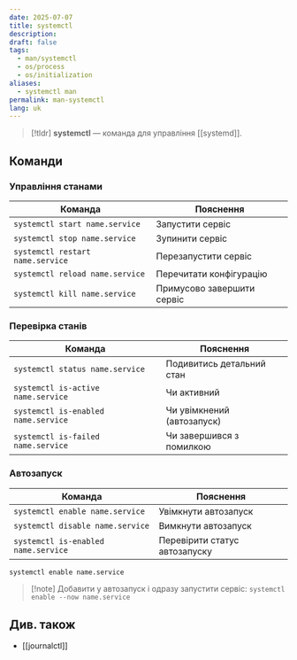 ```yaml
---
date: 2025-07-07
title: systemctl
description: 
draft: false
tags:
  - man/systemctl
  - os/process
  - os/initialization
aliases:
  - systemctl man
permalink: man-systemctl
lang: uk
---
```


> [!tldr]
> **systemctl** — команда для управління [[systemd]].

## Команди
### Управління станами

| **Команда**                      | **Пояснення**              |
| -------------------------------- | -------------------------- |
| `systemctl start name.service`   | Запустити сервіс           |
| `systemctl stop name.service`    | Зупинити сервіс            |
| `systemctl restart name.service` | Перезапустити сервіс       |
| `systemctl reload name.service`  | Перечитати конфігурацію    |
| `systemctl kill name.service`    | Примусово завершити сервіс |

### Перевірка станів


| **Команда**                         | **Пояснення**              |
| ----------------------------------- | -------------------------- |
| `systemctl status name.service`     | Подивитись детальний стан  |
| `systemctl is-active name.service`  | Чи активний                |
| `systemctl is-enabled name.service` | Чи увімкнений (автозапуск) |
| `systemctl is-failed name.service`  | Чи завершився з помилкою   |

### Автозапуск

| **Команда**                         | **Пояснення**                 |
| ----------------------------------- | ----------------------------- |
| `systemctl enable name.service`     | Увімкнути автозапуск          |
| `systemctl disable name.service`    | Вимкнути автозапуск           |
| `systemctl is-enabled name.service` | Перевірити статус автозапуску |


```bash
systemctl enable name.service
```

> [!note] Добавити у автозапуск і одразу запустити сервіс: `systemctl enable --now name.service`


## Див. також

- [[journalctl]]